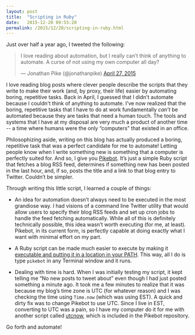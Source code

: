 ```yaml
---
layout: post
title:  "Scripting in Ruby"
date:   2015-12-20 09:55:20
permalink: /2015/12/20/scripting-in-ruby.html
---
```


Just over half a year ago, I tweeted the following: 

<blockquote class="twitter-tweet" lang="en"><p lang="en" dir="ltr">I love reading about automation, but I really can’t think of anything to automate. A curse of not using my own computer all day?</p>&mdash; Jonathan Pike (@jonathanpike) <a href="https://twitter.com/jonathanpike/status/592752223161049089">April 27, 2015</a></blockquote>

I love reading blog posts where clever people describe the scripts that they write to make their work (and, by proxy, their life) easier by automating boring, repetitive tasks.  Back in April, I guessed that I didn't automate because I couldn't think of anything to automate. I've now realized that the boring, repetitive tasks that I have to do at work fundamentally _can’t_ be automated because they are tasks that need a human touch.  The tools and systems that I have at my disposal are very much a product of another time -- a time where humans were the only “computers” that existed in an office. 

Philosophizing aside, writing on this blog has actually produced a boring, repetitive task that was a perfect candidate for me to automate!  Letting people know when I write something new is something that a computer is perfectly suited for.  And so, I give you [Pikebot](https://github.com/jonathanpike/pikebot/blob/master/pikebot).  It’s just a simple Ruby script that fetches a blog RSS feed, determines if something new has been posted in the last hour, and, if so, posts the title and a link to that blog entry to Twitter.  Couldn’t be simpler.

Through writing this little script, I learned a couple of things: 

- An idea for automation doesn’t always need to be executed in the most grandiose way.  I had visions of a command line Twitter utility that would allow users to specify their blog RSS feeds and set up cron jobs to handle the feed fetching automatically.  While all of this is definitely technically possible, this idea wasn’t worth executing (for me, at least).  Pikebot, in its current form, is perfectly capable at doing exactly what I want with minimal effort on my part. 

- A Ruby script can be made much easier to execute by making it [executable and putting it in a location in your PATH](http://commandercoriander.net/blog/2013/02/16/making-a-ruby-script-executable/).  This way, all I do is type `pikebot` in any Terminal window and it runs. 

- Dealing with time is hard.  When I was initially testing my script, it kept telling me “No new posts to tweet about” even though I had just posted something a minute ago.  It took me a few minutes to realize that it was because my blog’s time zone is UTC (for whatever reason) and I was checking the time using `Time.now` (which was using EST).  A quick and dirty fix was to change Pikebot to use UTC. Since I live in EST, converting to UTC was a pain, so I have my computer do it for me with another script called [utcnow](https://github.com/jonathanpike/pikebot/blob/master/utcnow), which is included in the Pikebot repository. 

Go forth and automate! 